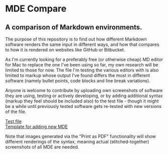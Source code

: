 # MDE Compare
## A comparison of Markdown environments.

The purpose of this repository is to find out how different Markdown software renders the same input in different ways, and how that compares to how it is rendered on websites like GitHub or Bitbucket.

As I'm currently looking for a preferably free (or otherwise cheap) MD editor for Mac to replace the one I've been using so far, my own research will be limited to those for now. The file I'm testing the various editors with is also limited to markup whose output I've found differs the most in different software (namely bullet points, code blocks and line break variations).

Anyone is welcome to contribute by uploading own screenshots of software they are using, testing or actively developing, or by adding additional syntax (markup they feel should be included also) to the test file - though it might be a while until previously tested software gets re-tested with new versions of the file.

[Test file](test.md)<br>
[Template for adding new MDE](template.md)<br>

Note that images generated via the "Print as PDF" functionality will show different renderings of the syntax, meaning actual (stitched-together) screenshots of all MDE are needed.